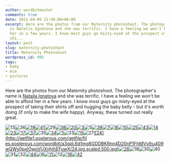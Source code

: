 ```yaml
---
author: wordbitmaster
comments: true
date: 2011-04-09 22:49:00+00:00
excerpt: Here are the photos from our Maternity photoshoot. The photographer's name
  is Natalia Ignatova and she was terrific. I have a feeling we won't be able to afford
  her in a few years. I know most guys go misty-eyed at the prospect of taking their
  shi...
layout: post
slug: maternity-photoshoot
title: Maternity Photoshoot
wordpress_id: 995
tags:
- baby
- mia
- pictures
---
```


Here are the photos from our Maternity photoshoot. The photographer's name is [Natalia Ignatova](http://natalyaignatova.com/#/content/01_portfolio/) and she was terrific. I have a feeling we won't be able to afford her in a few years. I know most guys go misty-eyed at the prospect of taking their shirts off and hugging the baby belly - but it's worth doing (if only to make the wife happy). Anyway, these turned out really great.

![13](http://getfile6.posterous.com/getfile/files.posterous.com/wordbit/dz8yLOUjAsVh6Pr3hUmGwOfrHzSXVUYVaLZFaQQAfYnwFBrQixDQIxrva2im/13.jpg)![36](http://wordbitarchives.files.wordpress.com/2013/02/36.jpg?w=200)[![19](http://wordbitarchives.files.wordpress.com/2013/02/19.jpg?w=300)](http://wordbitarchives.files.wordpress.com/2013/02/19.jpg)[![41](http://wordbitarchives.files.wordpress.com/2013/02/41.jpg?w=300)](http://wordbitarchives.files.wordpress.com/2013/02/41.jpg)![29](http://wordbitarchives.files.wordpress.com/2013/02/29.jpg?w=200)[![38](http://wordbitarchives.files.wordpress.com/2013/02/38.jpg?w=300)](http://wordbitarchives.files.wordpress.com/2013/02/38.jpg)[![20](http://wordbitarchives.files.wordpress.com/2013/02/20.jpg?w=300)](http://wordbitarchives.files.wordpress.com/2013/02/20.jpg)[![3](http://wordbitarchives.files.wordpress.com/2013/02/3.jpg?w=300)](http://wordbitarchives.files.wordpress.com/2013/02/3.jpg)![5](http://wordbitarchives.files.wordpress.com/2013/02/5.jpg?w=200)[![39](http://wordbitarchives.files.wordpress.com/2013/02/39.jpg?w=300)](http://wordbitarchives.files.wordpress.com/2013/02/39.jpg)[![7](http://wordbitarchives.files.wordpress.com/2013/02/7.jpg?w=300)](http://wordbitarchives.files.wordpress.com/2013/02/7.jpg)[![8](http://wordbitarchives.files.wordpress.com/2013/02/8.jpg?w=300)](http://wordbitarchives.files.wordpress.com/2013/02/8.jpg)[![10](http://wordbitarchives.files.wordpress.com/2013/02/10.jpg?w=300)](http://wordbitarchives.files.wordpress.com/2013/02/10.jpg)[![25](http://wordbitarchives.files.wordpress.com/2013/02/25.jpg?w=300)](http://wordbitarchives.files.wordpress.com/2013/02/25.jpg)[![43](http://wordbitarchives.files.wordpress.com/2013/02/43.jpg?w=300)](http://wordbitarchives.files.wordpress.com/2013/02/43.jpg)[![14](http://wordbitarchives.files.wordpress.com/2013/02/14.jpg?w=300)](http://wordbitarchives.files.wordpress.com/2013/02/14.jpg)[![23](http://wordbitarchives.files.wordpress.com/2013/02/23.jpg?w=300)](http://wordbitarchives.files.wordpress.com/2013/02/23.jpg)[![17](http://wordbitarchives.files.wordpress.com/2013/02/17.jpg?w=300)](http://wordbitarchives.files.wordpress.com/2013/02/17.jpg)[![37](http://wordbitarchives.files.wordpress.com/2013/02/37.jpg?w=300)](http://wordbitarchives.files.wordpress.com/2013/02/37.jpg)![35](http://wordbitarchives.files.wordpress.com/2013/02/35.jpg?w=200)[![34](http://wordbitarchives.files.wordpress.com/2013/02/34.jpg?w=300)](http://wordbitarchives.files.wordpress.com/2013/02/34.jpg)[![1](http://wordbitarchives.files.wordpress.com/2013/02/1.jpg?w=300)](http://wordbitarchives.files.wordpress.com/2013/02/1.jpg)![33](http://wordbitarchives.files.wordpress.com/2013/02/33.jpg?w=200)[![15](http://wordbitarchives.files.wordpress.com/2013/02/15.jpg?w=300)](http://wordbitarchives.files.wordpress.com/2013/02/15.jpg)![27](http://wordbitarchives.files.wordpress.com/2013/02/27.jpg?w=200)[![24](http://getfile1.posterous.com/getfile/fil
es.posterous.com/wordbit/a3qpL6d1mg8GDDBKRnn4D20nP1FhMVvIhu409wQWy0pxIOwoVUXnhihEFuwX/24.jpg.scaled.500.jpg)](http://getfile0.posterous.com/getfile/files.posterous.com/wordbit/2foP5hWRF74UNoER3KtcGSCd2cwUOHeE2Njy0FpnM2ErUz1Nl6XaNWpktvVf/24.jpg)[![26](http://wordbitarchives.files.wordpress.com/2013/02/26.jpg?w=300)](http://wordbitarchives.files.wordpress.com/2013/02/26.jpg)![18](http://wordbitarchives.files.wordpress.com/2013/02/18.jpg?w=200)![30](http://wordbitarchives.files.wordpress.com/2013/02/30.jpg?w=200)![40](http://wordbitarchives.files.wordpress.com/2013/02/40.jpg?w=200)![31](http://wordbitarchives.files.wordpress.com/2013/02/31.jpg?w=200)![32](http://wordbitarchives.files.wordpress.com/2013/02/32.jpg?w=200)[![44](http://wordbitarchives.files.wordpress.com/2013/02/44.jpg?w=300)](http://wordbitarchives.files.wordpress.com/2013/02/44.jpg)![6](http://wordbitarchives.files.wordpress.com/2013/02/6.jpg?w=200)[![11](http://wordbitarchives.files.wordpress.com/2013/02/11.jpg?w=300)](http://wordbitarchives.files.wordpress.com/2013/02/11.jpg)![12](http://wordbitarchives.files.wordpress.com/2013/02/12.jpg?w=200)[![16](http://wordbitarchives.files.wordpress.com/2013/02/16.jpg?w=300)](http://wordbitarchives.files.wordpress.com/2013/02/16.jpg)[![42](http://wordbitarchives.files.wordpress.com/2013/02/42.jpg?w=300)](http://wordbitarchives.files.wordpress.com/2013/02/42.jpg)
